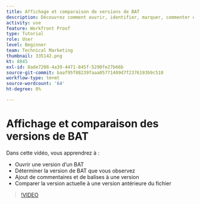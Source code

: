 ```yaml
---
title: Affichage et comparaison de versions de BAT
description: Découvrez comment ouvrir, identifier, marquer, commenter et comparer des versions de BAT dans [!DNL  Workfront].
activity: use
feature: Workfront Proof
type: Tutorial
role: User
level: Beginner
team: Technical Marketing
thumbnail: 335142.png
kt: 8845
exl-id: 8ade7208-4a39-4471-845f-5290fe27b66b
source-git-commit: baaf95f88239faaa05771409d7f2376193b9c518
workflow-type: tm+mt
source-wordcount: '64'
ht-degree: 0%

---
```


# Affichage et comparaison des versions de BAT

Dans cette vidéo, vous apprendrez à :

* Ouvrir une version d’un BAT
* Déterminer la version de BAT que vous observez
* Ajout de commentaires et de balises à une version
* Comparer la version actuelle à une version antérieure du fichier

>[!VIDEO](https://video.tv.adobe.com/v/335142/?quality=12)

<!--
## Learn more
* Compare proofs
-->
